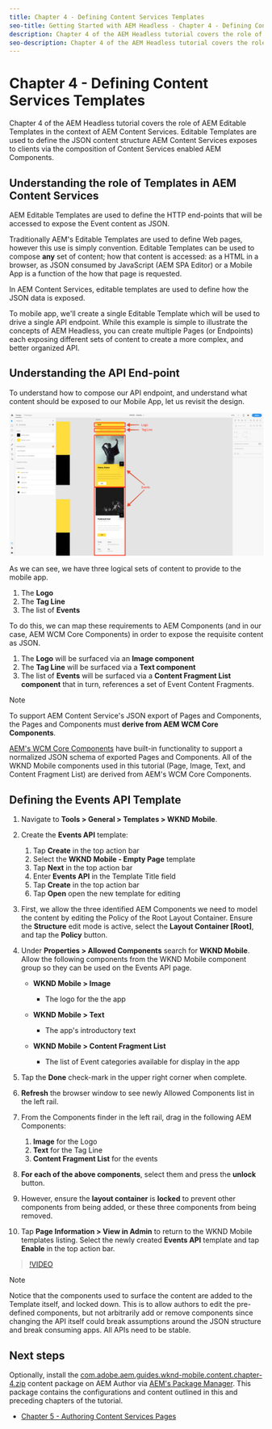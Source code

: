 ```yaml
---
title: Chapter 4 - Defining Content Services Templates
seo-title: Getting Started with AEM Headless - Chapter 4 - Defining Content Services Templates
description: Chapter 4 of the AEM Headless tutorial covers the role of AEM Editable Templates in the context of AEM Content Services. Editable Templates are used to define the JSON content structure AEM Content Services will ultimately expose.
seo-description: Chapter 4 of the AEM Headless tutorial covers the role of AEM Editable Templates in the context of AEM Content Services. Editable Templates are used to define the JSON content structure AEM Content Services will ultimately expose.
---
```


# Chapter 4 - Defining Content Services Templates

Chapter 4 of the AEM Headless tutorial covers the role of AEM Editable Templates in the context of AEM Content Services. Editable Templates are used to define the JSON content structure AEM Content Services exposes to clients via the composition of Content Services enabled AEM Components.

## Understanding the role of Templates in AEM Content Services

AEM Editable Templates are used to define the HTTP end-points that will be accessed to expose the Event content as JSON.

Traditionally AEM's Editable Templates are used to define Web pages, however this use is simply convention. Editable Templates can be used to compose **any** set of content; how that content is accessed: as a HTML in a browser, as JSON consumed by JavaScript (AEM SPA Editor) or a Mobile App is a function of the how that page is requested.

In AEM Content Services, editable templates are used to define how the JSON data is exposed.

To  mobile app, we'll create a single Editable Template which will be used to drive a single API endpoint. While this example is simple to illustrate the concepts of AEM Headless, you can create multiple Pages (or Endpoints) each exposing different sets of content to create a more complex, and better organized API.

## Understanding the API End-point

To understand how to compose our API endpoint, and understand what content should be exposed to our Mobile App, let us revisit the design.

![Events API Page Decomposition](./assets/chapter-4/design-to-component-mapping.png)

As we can see, we have three logical sets of content to provide to the mobile app.

1. The **Logo**
2. The **Tag Line**
3. The list of **Events**

To do this, we can map these requirements to AEM Components (and in our case, AEM WCM Core Components) in order to expose the requisite content as JSON.

1. The **Logo** will be surfaced via an **Image component**
2. The **Tag Line** will be surfaced via a **Text component**
3. The list of **Events** will be surfaced via a **Content Fragment List component** that in turn, references a set of Event Content Fragments.

>[!NOTE]
>
>To support AEM Content Service's JSON export of Pages and Components, the Pages and Components must **derive from AEM WCM Core Components**.
>
>[AEM's WCM Core Components](https://github.com/Adobe-Marketing-Cloud/aem-core-wcm-components) have built-in functionality to support a normalized JSON schema of exported Pages and Components. All of the WKND Mobile components used in this tutorial (Page, Image, Text, and Content Fragment List) are derived from AEM's WCM Core Components.

## Defining the Events API Template

1. Navigate to **Tools > General > Templates > WKND Mobile**.

1. Create the **Events API** template:

    1. Tap **Create** in the top action bar
    1. Select the **WKND Mobile - Empty Page** template
    1. Tap **Next** in the top action bar
    1. Enter **Events API** in the Template Title field
    1. Tap **Create** in the top action bar
    1. Tap **Open** open the new template for editing

1. First, we allow the three identified AEM Components we need to model the content by editing the Policy of the Root Layout Container. Ensure the **Structure** edit mode is active, select the **Layout Container [Root]**, and tap the **Policy** button.
1. Under **Properties > Allowed Components** search for **WKND Mobile**. Allow the following components from the WKND Mobile component group  so they can be used on the Events API page.

    * **WKND Mobile > Image**

        * The logo for the the app

    * **WKND Mobile > Text**

        * The app's introductory text

    * **WKND Mobile > Content Fragment List**

        * The list of Event categories available for display in the app

1. Tap the **Done** check-mark in the upper right corner when complete.
1. **Refresh** the browser window to see newly  Allowed Components list in the left rail.
1. From the Components finder in the left rail, drag in the following AEM Components:
    1. **Image** for the Logo
    2. **Text** for the Tag Line
    3. **Content Fragment List** for the events
1. **For each of the above components**, select them and press the **unlock** button.
1. However, ensure the **layout container** is **locked** to prevent other components from being added, or these three components from being removed.
1. Tap **Page Information > View in Admin** to return to the WKND Mobile templates listing. Select the newly created **Events API** template and tap **Enable** in the top action bar.

>[!VIDEO](https://video.tv.adobe.com/v/28341/?quality=12)

>[!NOTE]
>
> Notice that the components used to surface the content are added to the Template itself, and locked down. This is to allow authors to edit the pre-defined components, but not arbitrarily add or remove components since changing the API itself could break assumptions around the JSON structure and break consuming apps. All APIs need to be stable.

## Next steps

Optionally, install the [com.adobe.aem.guides.wknd-mobile.content.chapter-4.zip](https://github.com/adobe/aem-guides-wknd-mobile/releases/latest) content package on AEM Author  via [AEM's Package Manager](http://localhost:4502/crx/packmgr/index.jsp). This package contains the configurations and content outlined in this and preceding chapters of the tutorial.

* [Chapter 5 - Authoring Content Services Pages](./chapter-5.md)
